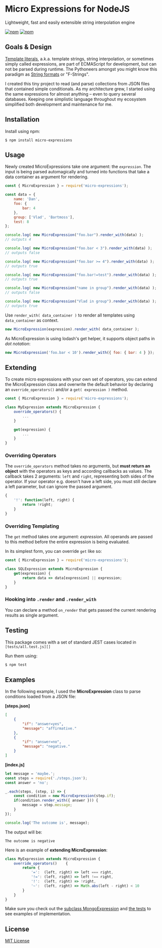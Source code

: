 Micro Expressions for NodeJS
============================

Lightweight, fast and easily extensible string interpolation engine

[![npm][npm-badge]][npm] [![npm][travis-badge]][npm]


[npm]: https://www.npmjs.org/package/micro-expressions
[npm-badge]: https://img.shields.io/npm/v/micro-expressions.svg?style=flat-square
[travis-badge]: https://api.travis-ci.com/polygoat/micro-expressions.svg?branch=main&status=passed

## Goals & Design

[Template literals][], a.k.a. template strings, string interpolation, or sometimes simply called expressions, are part of ECMAScript for development, but can not be parsed during runtime. The Pythoneers amongst you might know this paradigm as [String formats][] or "F-Strings".

I created this tiny project to read (and parse) collections from JSON files that contained simple conditionals. As my architecture grew, I started using the same expressions for almost anything – even to query several databases. Keeping one simplistic language throughout my ecosystem simplified both development and maintenance for me.

[Template literals]: https://developer.mozilla.org/en-US/docs/Web/JavaScript/Reference/Template_literals
[String formats]: https://realpython.com/python-f-strings/

## Installation

Install using npm:

```shell
$ npm install micro-expressions
```

## Usage
Newly created MicroExpressions take one argument: the _`expression`_.
The input is being parsed automagically and turned into functions that take a data container as argument for rendering.
```javascript
const { MicroExpression } = require('micro-expressions');

const data = {
	name: 'Dan',
	foo: { 
		bar: 4 
	},
	group: ['Vlad', 'Bartmoss'],
	test: 8
};

console.log( new MicroExpression("foo.bar").render_with(data) );
// outputs 4

console.log( new MicroExpression("foo.bar < 3").render_with(data) );
// outputs false

console.log( new MicroExpression("foo.bar >= 4").render_with(data) );
// outputs true

console.log( new MicroExpression("foo.bar!=test").render_with(data) );
// outputs true

console.log( new MicroExpression("name in group").render_with(data) );
// outputs false

console.log( new MicroExpression("Vlad in group").render_with(data) );
// outputs true


```
Use `render_with( data_container )` to render all templates using `data_container` as context.

```javascript
new MicroExpression(expression).render_with( data_container );
```

As MicroExpression is using lodash's get helper, it supports object paths in _dot notation_:

```javascript
new MicroExpression('foo.bar < 10').render_with({ foo: { bar: 4 } });
```

## Extending

To create micro expressions with your own set of operators, you can extend the MicroExpression class and overwrite the default behavior by declaring an `override_operators()` and/or a `get( expression )` method.

```javascript
const { MicroExpression } = require('micro-expressions');

class MyExpression extends MicroExpression {
	override_operators() { 
		... 
	}

	get(expression) { 
		... 
	}
}
```
### Overriding Operators

The `override_operators` method takes no arguments, but **must return an object** with the operators as keys and according callbacks as values. The callback takes 2 arguments: `left` and `right`, representing both sides of the operator. If your operator e.g. doesn't have a left side, you must still declare a left parameter, but can ignore the passed argument.

```javascript
{
	'!': function(left, right) {
		return !right;
	}
}
```

### Overriding Templating

The `get` method takes one argument: _expression_. All operands are passed to this method before the entire expression is being evaluated.

In its simplest form, you can override `get` like so:

```javascript
const { MicroExpression } = require('micro-expressions');

class SQLExpression extends MicroExpression {
	get(expression) {
		return data => data[expression] || expression;
	}
}
````

### Hooking into `.render` and `.render_with`

You can declare a method `on_render` that gets passed the current rendering results as single argument.

## Testing

This package comes with a set of standard JEST cases located in `[tests/all.test.js][]`

Run them using:
```bash
$ npm test
```

[tests/all.test.js]: https://github.com/polygoat/micro-components-py/tree/main/tests/all.test.js


## Examples

In the following example, I used the **MicroExpression** class to parse conditions loaded from a JSON file:

**[steps.json]**
```json
[
	{
		"if": "answer=yes",
		"message": "affirmative."
	}, 
	{
		"if": "answer=no",
		"message": "negative."
	}
]
```

**[index.js]**
```javascript
let message = 'maybe.';
const steps = require('./steps.json');
const answer = 'no';

_.each(steps, (step, i) => {
	const condition = new MicroExpression(step.if);
	if(condition.render_with({ answer })) {
		message = step.message;
	}
});

console.log('The outcome is', message);
```

The output will be:
```shell
The outcome is negative
```

Here is an example of **extending MicroExpression**:

```javascript
class MyExpression extends MicroExpression {
	override_operators() 	{  
		return {
			'=':  (left, right) => left === right,
			'!=': (left, right) => left !== right,
			'!':  (left, right) => !right,
			'~':  (left, right) => Math.abs(left - right) < 10
		}
	}
}
```

Make sure you check out the [subclass MongoExpression][] and [the tests][] to see examples of implementation.

[subclass MongoExpression]: https://github.com/polygoat/micro-expression/blob/main/examples/mongo-expression.js
[the tests]: https://github.com/polygoat/micro-expression/blob/main/tests/all.test.js


License
-------
[MIT License][]

[MIT License]: https://github.com/polygoat/micro-expression/blob/main/LICENSE